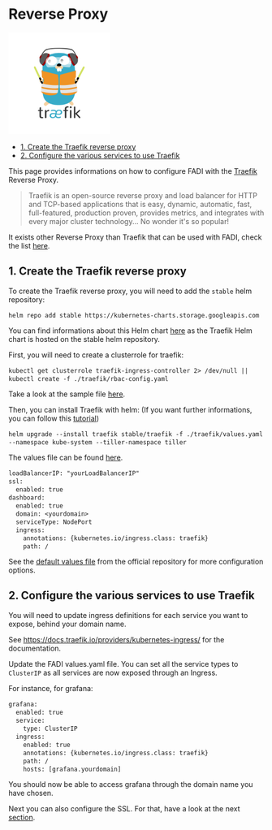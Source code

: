 Reverse Proxy
==========

<p align="left";>
  <a href="https://traefik.io/" alt="traefik">
    <img src="/doc/images/logos/traefik-logo.png" width="200px" />
  </a>
</p>

* [1. Create the Traefik reverse proxy](#1-create-the-traefik-reverse-proxy)
* [2. Configure the various services to use Traefik](#2-configure-the-various-services-to-use-traefik)

This page provides informations on how to configure FADI with the [Traefik](https://traefik.io/) Reverse Proxy.

> Traefik is an open-source reverse proxy and load balancer for HTTP and TCP-based applications that is easy, dynamic, automatic, fast, full-featured, production proven, provides metrics, and integrates with every major cluster technology... No wonder it's so popular!

It exists other Reverse Proxy than Traefik that can be used with FADI, check the list [here](https://kubernetes.io/docs/concepts/services-networking/ingress-controllers/).

## 1. Create the Traefik reverse proxy

To create the Traefik reverse proxy, you will need to add the `stable` helm repository:

```
helm repo add stable https://kubernetes-charts.storage.googleapis.com
```

You can find informations about this Helm chart [here](https://github.com/helm/charts/tree/master/stable/traefik) as the Traefik Helm chart is hosted on the stable helm repository.

First, you will need to create a clusterrole for traefik:

```
kubectl get clusterrole traefik-ingress-controller 2> /dev/null || kubectl create -f ./traefik/rbac-config.yaml
```

Take a look at the sample file [here](/helm/traefik/rbac-config.yaml).

Then, you can install Traefik with helm: (If you want further informations, you can follow this [tutorial](https://docs.traefik.io/v1.3/user-guide/kubernetes/#deploy-trfik-using-helm-chart))

```
helm upgrade --install traefik stable/traefik -f ./traefik/values.yaml --namespace kube-system --tiller-namespace tiller
```

The values file can be found [here](/helm/traefik/values.yaml).

```
loadBalancerIP: "yourLoadBalancerIP"
ssl:
  enabled: true
dashboard:
  enabled: true
  domain: <yourdomain>
  serviceType: NodePort
  ingress:
    annotations: {kubernetes.io/ingress.class: traefik}
    path: /
```

See the [default values file](https://github.com/helm/charts/blob/master/stable/traefik/values.yaml) from the official repository for more configuration options.


## 2. Configure the various services to use Traefik

You will need to update ingress definitions for each service you want to expose, behind your domain name.

See https://docs.traefik.io/providers/kubernetes-ingress/ for the documentation.

Update the FADI values.yaml file. You can set all the service types to `ClusterIP` as all services are now exposed through an Ingress. 

For instance, for grafana:
```
grafana:
  enabled: true
  service:
    type: ClusterIP
  ingress:
    enabled: true
    annotations: {kubernetes.io/ingress.class: traefik}
    path: /
    hosts: [grafana.yourdomain]
```

You should now be able to access grafana through the domain name you have chosen.

Next you can also configure the SSL. For that, have a look at the next  [section](/doc/SECURITY.md). 